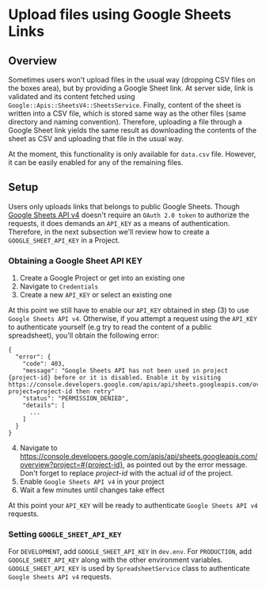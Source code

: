 # Upload files using Google Sheets Links

## Overview

Sometimes users won't upload files in the usual way (dropping CSV files on the boxes area), but by providing a Google Sheet link.
At server side, link is validated and its content fetched using `Google::Apis::SheetsV4::SheetsService`.
Finally, content of the sheet is written into a CSV file, which is stored same way as the other files (same directory and naming convention).
Therefore, uploading a file through a Google Sheet link yields the same result as downloading the contents of the sheet as CSV and uploading that file in the usual way.

At the moment, this functionality is only available for `data.csv` file. However, it can be easily enabled for any of the remaining files.

## Setup

Users only uploads links that belongs to public Google Sheets. Though [Google Sheets API v4](https://developers.google.com/sheets/api/guides/authorizing) doesn't require an `OAuth 2.0 token` to authorize the requests, it does demands an `API_KEY` as a means of authentication. Therefore, in the next subsection we'll review how to create a `GOOGLE_SHEET_API_KEY` in a Project.

### Obtaining a Google Sheet API KEY

1. Create a Google Project or get into an existing one
2. Navigate to `Credentials`
3. Create a new `API_KEY` or select an existing one

At this point we still have to enable our `API_KEY` obtained in step (3) to use `Google Sheets API v4`. Otherwise, if you attempt a request using the `API_KEY` to authenticate yourself (e.g try to read the content of a public spreadsheet), you'll obtain the following error:

```
{
  "error": {
    "code": 403,
    "message": "Google Sheets API has not been used in project {project-id} before or it is disabled. Enable it by visiting https://console.developers.google.com/apis/api/sheets.googleapis.com/overview?project=project-id then retry"
    "status": "PERMISSION_DENIED",
    "details": [
      ...
    ]
  }
}
```

4. Navigate to https://console.developers.google.com/apis/api/sheets.googleapis.com/overview?project=#{project-id}, as pointed out by the error message. Don't forget to replace _project-id_ with the actual _id_ of the project.
5. Enable `Google Sheets API v4` in your project
6. Wait a few minutes until changes take effect

At this point your `API_KEY` will be ready to authenticate `Google Sheets API v4` requests.

### Setting `GOOGLE_SHEET_API_KEY`

For `DEVELOPMENT`, add `GOOGLE_SHEET_API_KEY` in `dev.env`.
For `PRODUCTION`, add `GOOGLE_SHEET_API_KEY` along with the other environment variables.
`GOOGLE_SHEET_API_KEY` is used by `SpreadsheetService` class to authenticate `Google Sheets API v4` requests.
 